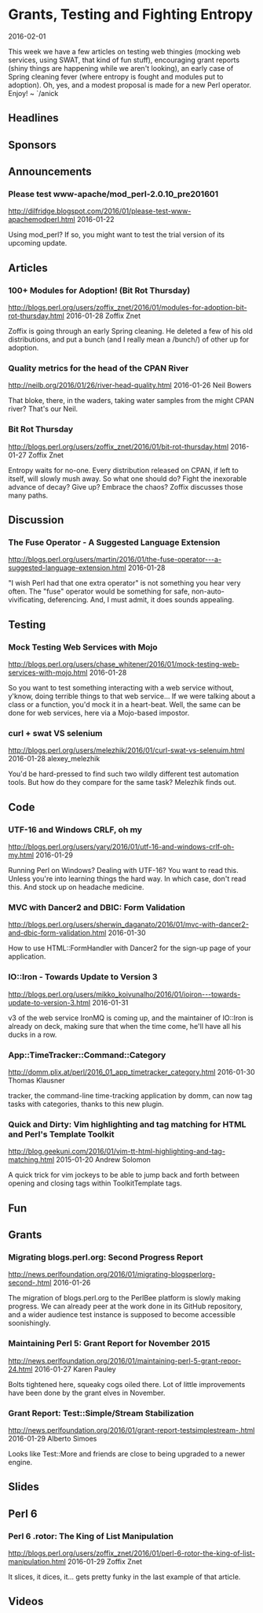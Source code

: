 # Grants, Testing and Fighting Entropy
2016-02-01

This week we have a few articles on testing web thingies (mocking web
services, using SWAT, that kind of fun stuff), encouraging grant reports 
(shiny things are happening while we aren't looking), an early case
of Spring cleaning fever (where entropy is fought and modules put to
adoption). Oh, yes, and a modest proposal is made for a new Perl operator.
Enjoy! ~ `/anick

## Headlines

## Sponsors

## Announcements


###  Please test www-apache/mod_perl-2.0.10_pre201601
http://dilfridge.blogspot.com/2016/01/please-test-www-apachemodperl.html
2016-01-22

Using mod_perl? If so, you might want to test the trial version of its 
upcoming update.



## Articles

### 100+ Modules for Adoption! (Bit Rot Thursday)
http://blogs.perl.org/users/zoffix_znet/2016/01/modules-for-adoption-bit-rot-thursday.html
2016-01-28
Zoffix Znet

Zoffix is going through an early Spring cleaning. He deleted a few of his old
distributions, and put a bunch (and I really mean a /bunch/) of other up for adoption.



### Quality metrics for the head of the CPAN River
http://neilb.org/2016/01/26/river-head-quality.html
2016-01-26
Neil Bowers

That bloke, there, in the waders, taking water samples from the might CPAN
river? That's our Neil.


### Bit Rot Thursday
http://blogs.perl.org/users/zoffix_znet/2016/01/bit-rot-thursday.html
2016-01-27
Zoffix Znet

Entropy waits for no-one. Every distribution released on CPAN, if left to itself,
will slowly mush away. So what one should do? Fight the inexorable advance of decay?
Give up? Embrace the chaos? Zoffix discusses those many paths.


## Discussion


### The Fuse Operator - A Suggested Language Extension
http://blogs.perl.org/users/martin/2016/01/the-fuse-operator---a-suggested-language-extension.html
2016-01-28

"I wish Perl had that one extra operator" is not something you hear very
often. The "fuse" operator would be something for safe, non-auto-vivificating,
deferencing. And, I must admit, it does sounds appealing.


## Testing


### Mock Testing Web Services with Mojo
http://blogs.perl.org/users/chase_whitener/2016/01/mock-testing-web-services-with-mojo.html
2016-01-28

So you want to test something interacting with a web service without, y'know,
doing terrible things to that web service... If we were talking about a class
or a function, you'd mock it in a heart-beat. Well, the same can be done for
web services, here via a Mojo-based impostor.


### curl + swat VS selenium 
http://blogs.perl.org/users/melezhik/2016/01/curl-swat-vs-selenuim.html
2016-01-28
alexey_melezhik

You'd be hard-pressed to find such two wildly different test automation tools. 
But how do they compare for the same task? Melezhik finds out.


## Code

### UTF-16 and Windows CRLF, oh my
http://blogs.perl.org/users/yary/2016/01/utf-16-and-windows-crlf-oh-my.html
2016-01-29

Running Perl on Windows? Dealing with UTF-16? You want to read this. Unless
you're into learning things the hard way. In which case, don't read this. And
stock up on headache medicine.



### MVC with Dancer2 and DBIC: Form Validation
http://blogs.perl.org/users/sherwin_daganato/2016/01/mvc-with-dancer2-and-dbic-form-validation.html
2016-01-30

How to use HTML::FormHandler with Dancer2 for the sign-up page of your
application. 



### IO::Iron - Towards Update to Version 3
http://blogs.perl.org/users/mikko_koivunalho/2016/01/ioiron---towards-update-to-version-3.html
2016-01-31

v3 of the web service IronMQ is coming up, and  the maintainer of IO::Iron is
already on deck, making sure that when the time come, he'll have all his ducks in a row.


### App::TimeTracker::Command::Category
http://domm.plix.at/perl/2016_01_app_timetracker_category.html
2016-01-30
Thomas Klausner

tracker, the command-line time-tracking application by domm, can now tag
tasks with categories, thanks to this new plugin.




### Quick and Dirty: Vim highlighting and tag matching for HTML and Perl's Template Toolkit
http://blog.geekuni.com/2016/01/vim-tt-html-highlighting-and-tag-matching.html
2015-01-20
Andrew Solomon

A quick trick for vim jockeys to be able to jump back and forth between
opening and closing tags within ToolkitTemplate tags.



## Fun

## Grants

### Migrating blogs.perl.org: Second Progress Report
http://news.perlfoundation.org/2016/01/migrating-blogsperlorg-second-.html
2016-01-26

The migration of blogs.perl.org to the PerlBee platform is slowly making
progress. We can already peer at the work done in its GitHub repository,
and a wider audience test instance is supposed to become accessible
soonishingly.


### Maintaining Perl 5: Grant Report for November 2015
http://news.perlfoundation.org/2016/01/maintaining-perl-5-grant-repor-24.html
2016-01-27
Karen Pauley

Bolts tightened here, squeaky cogs oiled there. Lot of little improvements
have been done by the grant elves in November.

### Grant Report: Test::Simple/Stream Stabilization
http://news.perlfoundation.org/2016/01/grant-report-testsimplestream-.html
2016-01-29
Alberto Simoes

Looks like Test::More and friends are close to being upgraded to a newer
engine. 




## Slides

## Perl 6


### Perl 6 .rotor: The King of List Manipulation
http://blogs.perl.org/users/zoffix_znet/2016/01/perl-6-rotor-the-king-of-list-manipulation.html
2016-01-29
Zoffix Znet

It slices, it dices, it... gets pretty funky in the last example of that
article.


## Videos
